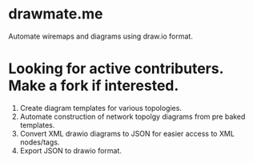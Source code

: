 # drawmate.me
 Automate wiremaps and diagrams using draw.io format.

 # Looking for active contributers. Make a fork if interested.

 1. Create diagram templates for various topologies.
 2. Automate construction of network topolgy diagrams from pre baked templates.
 3. Convert XML drawio diagrams to JSON for easier access to XML nodes/tags.
 4. Export JSON to drawio format.


 
